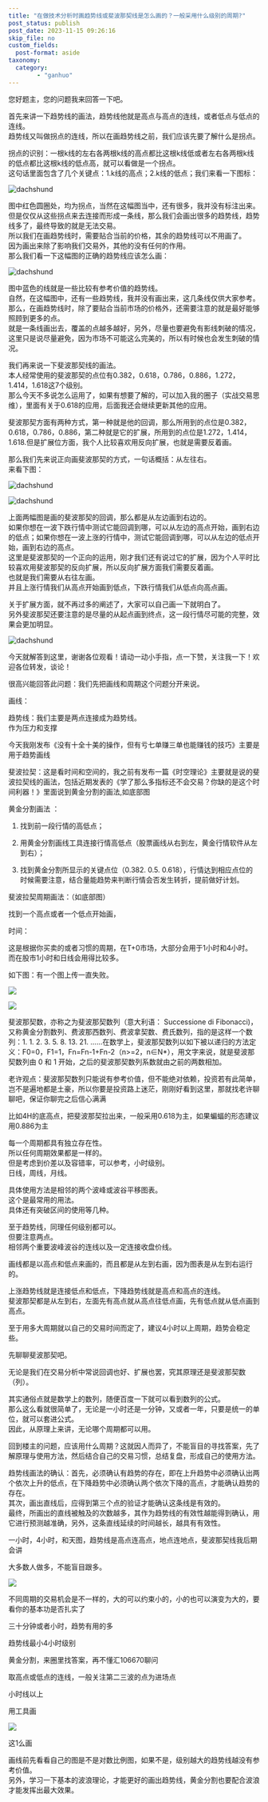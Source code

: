 ```yaml
---
title: "在做技术分析时画趋势线或斐波那契线是怎么画的？一般采用什么级别的周期?"
post_status: publish
post_date: 2023-11-15 09:26:16
skip_file: no
custom_fields: 
  post-format: aside
taxonomy:
  category:
        - "ganhuo"
---
```


您好题主，您的问题我来回答一下吧。

首先来讲一下趋势线的画法，趋势线他就是高点与高点的连线，或者低点与低点的连线。  
趋势线又叫做拐点的连线，所以在画趋势线之前，我们应该先要了解什么是拐点。

拐点的识别：一根k线的左右各两根k线的高点都比这根k线低或者左右各两根k线的低点都比这根k线的低点高，就可以看做是一个拐点。  
这句话里面包含了几个关键点：1.k线的高点；2.k线的低点；我们来看一下图标：

![dachshund](https://cdn.fendou.la/funstoutiao/2020/11/153200974.png)

图中红色圆圈处，均为拐点，当然在这幅图当中，还有很多，我并没有标注出来。  
但是仅仅从这些拐点来去连接而形成一条线，那么我们会画出很多的趋势线，趋势线多了，最终导致的就是无法交易。  
所以我们在画趋势线时，需要贴合当前的价格，其余的趋势线可以不用画了。  
因为画出来除了影响我们交易外，其他的没有任何的作用。  
那么我们看一下这幅图的正确的趋势线应该怎么画：

![dachshund](https://cdn.fendou.la/funstoutiao/2020/11/153636145.png)

图中蓝色的线就是一些比较有参考价值的趋势线。  
自然，在这幅图中，还有一些趋势线，我并没有画出来，这几条线仅供大家参考。  
那么，在画趋势线时，除了要贴合当前市场的价格外，还需要注意的就是最好能够照顾到更多的点。  
就是一条线画出去，覆盖的点越多越好，另外，尽量也要避免有影线刺破的情况，这里只是说尽量避免，因为市场不可能这么完美的，所以有时候也会发生刺破的情况。

我们再来说一下斐波那契线的画法。  
本人经常使用的斐波那契的点位有0.382，0.618，0.786，0.886，1.272，1.414，1.618这7个级别。  
那么今天不多说怎么运用了，如果有想要了解的，可以加入我的圈子（实战交易思维），里面有关于0.618的应用，后面我还会继续更新其他的应用。

斐波那契方面有两种方式，第一种就是他的回调，那么所用到的点位是0.382，0.618，0.786，0.886，第二种就是它的扩展，所用到的点位是1.272，1.414，1.618.但是扩展位方面，我个人比较喜欢用反向扩展，也就是需要反着画。

那么我们先来说正向画斐波那契的方式，一句话概括：从左往右。  
来看下图：

![dachshund](https://cdn.fendou.la/funstoutiao/2020/11/155305911.png)

![dachshund](https://cdn.fendou.la/funstoutiao/2020/11/155458692.png)

上面两幅图是画的斐波那契的回调，那么都是从左边画到右边的。  
如果你想在一波下跌行情中测试它能回调到哪，可以从左边的高点开始，画到右边的低点；如果你想在一波上涨的行情中，测试它能回调到哪，可以从左边的低点开始，画到右边的高点。  
这里是斐波那契的一个正向的运用，刚才我们还有说过它的扩展，因为个人平时比较喜欢用斐波那契的反向扩展，所以反向扩展方面我们需要反着画。  
也就是我们需要从右往左画。  
并且上涨行情我们从高点开始画到低点，下跌行情我们从低点向高点画。

关于扩展方面，就不再过多的阐述了，大家可以自己画一下就明白了。  
另外斐波那契还要注意的是尽量的从起点画到终点，这一段行情尽可能的完整，效果会更加明显。

![dachshund](https://cdn.fendou.la/funstoutiao/2020/11/160146474.jpg)

今天就解答到这里，谢谢各位观看！请动一动小手指，点一下赞，关注我一下！欢迎各位转发，谈论！

很高兴能回答此问题：我们先把画线和周期这个问题分开来说。

画线：

趋势线：我们主要是两点连接成为趋势线。  
作为压力和支撑

今天我刚发布《没有十全十美的操作，但有亏七单赚三单也能赚钱的技巧》​主要是用于趋势画线

斐波拉契：这是看时间和空间的，我之前有发布一篇《时空理论》主要就是说的斐波拉契​线的画法，包括近期发表的《学了那么多指标还不会交易？你缺的是这个时间利器！》里面说到黄金分割的画法,如底部图

黄金分割画法 ：

1. 找到前一段行情的高低点；
    
2. 用黄金分割画线工具连接行情高低点（股票画线从右到左，黄金行情软件从左到右）；
    
3. 找到黄金分割所显示的关键点位（0.382. 0.5. 0.618），行情达到相应点位的时候需要注意，结合量能趋势来判断行情会否发生转折，提前做好计划。

斐波拉契周期画法：（如底部图）

找到一个高点或者一个低点开始画，

​时间：

这是根据你买卖的或者习惯的周期，在T+0市场，大部分会用于1小时和4小时。  
而在股市1小时和日线会用得比较多。

如下图：有一个图上传一直失败。

![](https://cdn.fendou.la/funstoutiao/2020/11/003744645.jpg)

![](https://cdn.fendou.la/funstoutiao/2020/11/003600552.png)

斐波那契数，亦称之为斐波那契数列（意大利语： Successione di Fibonacci)，又称黄金分割数列、费波那西数列、费波拿契数、费氏数列，指的是这样一个数列：1. 1. 2. 3. 5. 8. 13. 21. ……在数学上，斐波那契数列以如下被以递归的方法定义：F0=0，F1=1，Fn=Fn-1+Fn-2（n>=2，n∈N*），用文字来说，就是斐波那契数列由 0 和 1 开始，之后的斐波那契数列系数就由之前的两数相加。

老许观点：斐波那契数列只能说有参考价值，但不能绝对依赖，投资若有此简单，岂不是遍地都是土豪，所以你要是投资路上迷茫，刚刚好看到这里，那就找老许聊聊吧，保证你聊完之后信心满满

比如4H的底高点，把斐波那契拉出来，一般采用0.618为主，如果蝙蝠的形态建议用0.886为主

每一个周期都具有独立存在性。  
所以任何周期效果都是一样的。  
但是考虑到价差以及容错率，可以参考，小时级别。  
日线，周线，月线。

具体使用方法是相邻的两个波峰或波谷平移图表。  
这个是最常用的用法。  
具体还有突破区间的使用等几种。

至于趋势线，同理任何级别都可以。  
但要注意两点。  
相邻两个重要波峰波谷的连线以及一定连接收盘价线。

画线都是以高点和低点来画的，而且都是从左到右画，因为图表是从左到右运行的。

上涨趋势线就是连接低点和低点，下降趋势线就是高点和高点的连线。  
斐波那契都是从左到右，左面先有高点就从高点往低点画，先有低点就从低点画到高点。

至于用多大周期就以自己的交易时间而定了，建议4小时以上周期，趋势会稳定些。

先聊聊斐波那契吧。

无论是我们在交易分析中常说回调也好、扩展也罢，究其原理还是斐波那契数（列）。

其实通俗点就是数学上的数列，随便百度一下就可以看到数列的公式。  
那么这么看就很简单了，无论是一小时还是一分钟，又或者一年，只要是统一的单位，就可以套进公式。  
因此，从原理上来讲，无论哪个周期都可以用。

回到楼主的问题，应该用什么周期？这就因人而异了，不能盲目的寻找答案，先了解原理与使用方法，然后结合自己的交易习惯，总结复盘，形成自己的使用方法。

趋势线画法的确认：首先，必须确认有趋势的存在，即在上升趋势中必须确认出两个依次上升的低点，在下降趋势中必须确认两个依次下降的高点，才能确认趋势的存在。  
其次，画出直线后，应得到第三个点的验证才能确认这条线是有效的。  
最终，所画出的直线被触及的次数越多，其作为趋势线的有效性越能得到确认，用它进行预测越准确，另外，这条直线延续的时间越长，越具有有效性。

一小时，4小时，和天图，趋势线是高点连高点，地点连地点，斐波那契线我后期会讲

大多数人做多，不能盲目跟多。

![](https://cdn.fendou.la/funstoutiao/2020/11/225017006.jpg)

不同周期的交易机会是不一样的，大的可以约束小的，小的也可以演变为大的，要看你的基本功是否扎实了

三十分钟或者小时，趋势有用的多

趋势线最小4小时级别

黄金分割，来圈里找答案，再不懂汇106670聊问

取高点或低点的连线，一般关注第二三波的点为进场点

小时线以上

用工具画

![](https://cdn.fendou.la/funstoutiao/2020/11/173316409.jpg)

这1么画

画线前先看看自己的图是不是对数比例图，如果不是，级别越大的趋势线越没有参考价值。  
另外，学习一下基本的波浪理论，才能更好的画出趋势线，黄金分割也要配合波浪才能发挥出最大效果。
